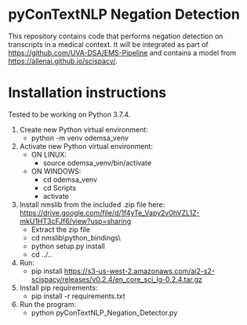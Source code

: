 # pyConTextNLP Negation Detection

This repository contains code that performs negation detection on transcripts in a medical context. It will be integrated as part of https://github.com/UVA-DSA/EMS-Pipeline and contains a model from https://allenai.github.io/scispacy/.

# Installation instructions

Tested to be working on Python 3.7.4.

1. Create new Python virtual environment:
	- python -m venv odemsa_venv
2. Activate new Python virtual environment:
	- ON LINUX:
		- source odemsa_venv/bin/activate
	- ON WINDOWS:
		- cd odemsa_venv
		- cd Scripts
		- activate
2. Install nmslib from the included .zip file here: https://drive.google.com/file/d/1f4yTe_Vapy2v0hVZL1Z-mkU1HT3cFJf6/view?usp=sharing
	- Extract the zip file
	- cd nmslib\python_bindings\
	- python setup.py install
	- cd ../..
3. Run:
	- pip install https://s3-us-west-2.amazonaws.com/ai2-s2-scispacy/releases/v0.2.4/en_core_sci_lg-0.2.4.tar.gz
4. Install pip requirements:
	- pip install -r requirements.txt
5. Run the program:
	- python pyConTextNLP_Negation_Detector.py
